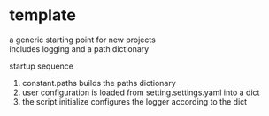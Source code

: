 # template
a generic starting point for new projects  
includes logging and a path dictionary  

startup sequence  
1. constant.paths builds the paths dictionary  
2. user configuration is loaded from setting.settings.yaml into a dict  
3. the script.initialize configures the logger according to the dict  
